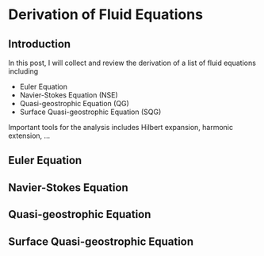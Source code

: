 # Derivation of Fluid Equations

## Introduction

In this post, I will collect and review the derivation of a list of fluid equations including

* Euler Equation
* Navier-Stokes Equation (NSE)
* Quasi-geostrophic Equation (QG)
* Surface Quasi-geostrophic Equation (SQG)

Important tools for the analysis includes Hilbert expansion, harmonic extension, ...

## Euler Equation

## Navier-Stokes Equation

## Quasi-geostrophic Equation

## Surface Quasi-geostrophic Equation
